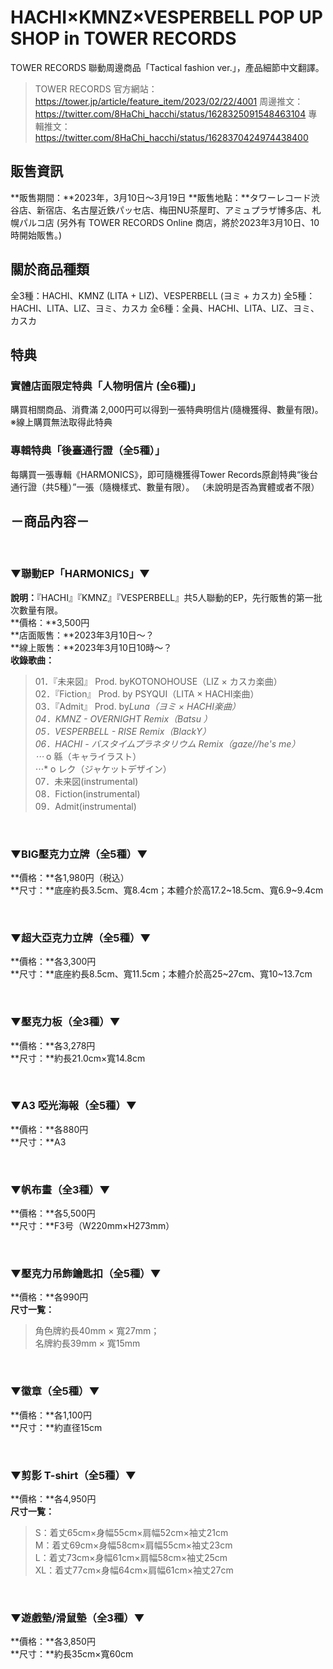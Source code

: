 # HACHI×KMNZ×VESPERBELL POP UP SHOP in TOWER RECORDS

TOWER RECORDS 聯動周邊商品「Tactical fashion ver.」，產品細節中文翻譯。

> TOWER RECORDS 官方網站：https://tower.jp/article/feature_item/2023/02/22/4001
> 周邊推文：https://twitter.com/8HaChi_hacchi/status/1628325091548463104
> 專輯推文：https://twitter.com/8HaChi_hacchi/status/1628370424974438400

## 販售資訊

**販售期間：**2023年，3月10日～3月19日
**販售地點：**タワーレコード渋谷店、新宿店、名古屋近鉄パッセ店、梅田NU茶屋町、アミュプラザ博多店、札幌パルコ店
(另外有 TOWER RECORDS Online 商店，將於2023年3月10日、10時開始販售。)

## 關於商品種類

全3種：HACHI、KMNZ (LITA + LIZ)、VESPERBELL (ヨミ + カスカ) 
全5種：HACHI、LITA、LIZ、ヨミ、カスカ
全6種：全員、HACHI、LITA、LIZ、ヨミ、カスカ

## 特典

### 實體店面限定特典「人物明信片 (全6種)」

購買相關商品、消費滿 2,000円可以得到一張特典明信片(隨機獲得、數量有限)。  
※線上購買無法取得此特典  

### 專輯特典「後臺通行證（全5種）」

每購買一張專輯《HARMONICS》，即可隨機獲得Tower Records原創特典“後台通行證（共5種）”一張（隨機樣式、數量有限）。
（未說明是否為實體或者不限）

## －商品內容－

&nbsp;  

### ▼聯動EP「HARMONICS」▼

**說明：**『HACHI』『KMNZ』『VESPERBELL』共5人聯動的EP，先行販售的第一批次數量有限。  
**價格：**3,500円  
**店面販售：**2023年3月10日～？  
**線上販售：**2023年3月10日10時～？  
**收錄歌曲：**  
> 01．『未来図』 Prod. byKOTONOHOUSE（LIZ × カスカ楽曲）  
> 02．『Fiction』 Prod. by PSYQUI（LITA × HACHI楽曲）  
> 03．『Admit』 Prod. by*Luna（ヨミ × HACHI楽曲）  
> 04．KMNZ - OVERNIGHT Remix（Batsu ）  
> 05．VESPERBELL - RISE Remix（BlackY）  
> 06．HACHI - バスタイムプラネタリウム Remix（gaze//he's me）  
⋅⋅⋅*  o 緜（キャライラスト）  
⋅⋅⋅*  o レク（ジャケットデザイン）  
> 07．未来図(instrumental)  
> 08．Fiction(instrumental)  
> 09．Admit(instrumental)  

&nbsp;  

### ▼BIG壓克力立牌（全5種）▼

**價格：**各1,980円（税込）  
**尺寸：**底座約長3.5cm、寬8.4cm；本體介於高17.2~18.5cm、寬6.9~9.4cm  

&nbsp;  

### ▼超大亞克力立牌（全5種）▼

**價格：**各3,300円  
**尺寸：**底座約長8.5cm、寬11.5cm；本體介於高25~27cm、寬10~13.7cm  

&nbsp;  

### ▼壓克力板（全3種）▼

**價格：**各3,278円  
**尺寸：**約長21.0cm×寬14.8cm  

&nbsp;  

### ▼A3 啞光海報（全5種）▼

**價格：**各880円  
**尺寸：**A3  

&nbsp;  

### ▼帆布畫（全3種）▼

**價格：**各5,500円  
**尺寸：**F3号（W220mm×H273mm）  

&nbsp;  

### ▼壓克力吊飾鑰匙扣（全5種）▼

**價格：**各990円  
**尺寸一覧：**  
> 角色牌約長40mm × 寬27mm；  
> 名牌約長39mm × 寬15mm  

&nbsp;  

### ▼徽章（全5種）▼

**價格：**各1,100円  
**尺寸：**約直径15cm  

&nbsp;  

### ▼剪影 T-shirt（全5種）▼

**價格：**各4,950円  
**尺寸一覧：**
> S：着丈65cm×身幅55cm×肩幅52cm×袖丈21cm  
> M：着丈69cm×身幅58cm×肩幅55cm×袖丈23cm  
> L：着丈73cm×身幅61cm×肩幅58cm×袖丈25cm  
> XL：着丈77cm×身幅64cm×肩幅61cm×袖丈27cm  

&nbsp;  

### ▼遊戲墊/滑鼠墊（全3種）▼

**價格：**各3,850円  
**尺寸：**約長35cm×寬60cm  
